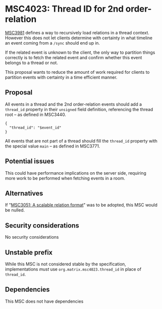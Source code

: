 # MSC4023: Thread ID for 2nd order-relation

[MSC3981](https://github.com/matrix-org/matrix-spec-proposals/pull/3981) defines
a way to recursively load relations in a thread context. However this does not
let clients determine with certainty in what timeline an event coming from a `/sync`
should end up in.

If the related event is unknown to the client, the only way to partition things
correctly is to fetch the related event and confirm whether this event belongs to
a thread or not.

This proposal wants to reduce the amount of work required for clients to partition
events with certainty in a time efficient manner.

## Proposal

All events in a thread and the 2nd order-relation events should add a `thread_id`
property in their `unsigned` field definition, referencing the thread root – as
defined in MSC3440.

```jsonc
{
  "thread_id": "$event_id"
}
```

All events that are not part of a thread should fill the `thread_id` property with
the special value `main` – as defined in MSC3771.

## Potential issues

This could have performance implications on the server side, requiring more work
to be performed when fetching events in a room.

## Alternatives

If "[MSC3051: A scalable relation format](https://github.com/matrix-org/matrix-spec-proposals/pull/3051)"
was to be adopted, this MSC would be nulled.

## Security considerations

No security considerations

## Unstable prefix

While this MSC is not considered stable by the specification, implementations _must_ use
`org.matrix.msc4023.thread_id` in place of `thread_id`.

## Dependencies

This MSC does not have dependencies

